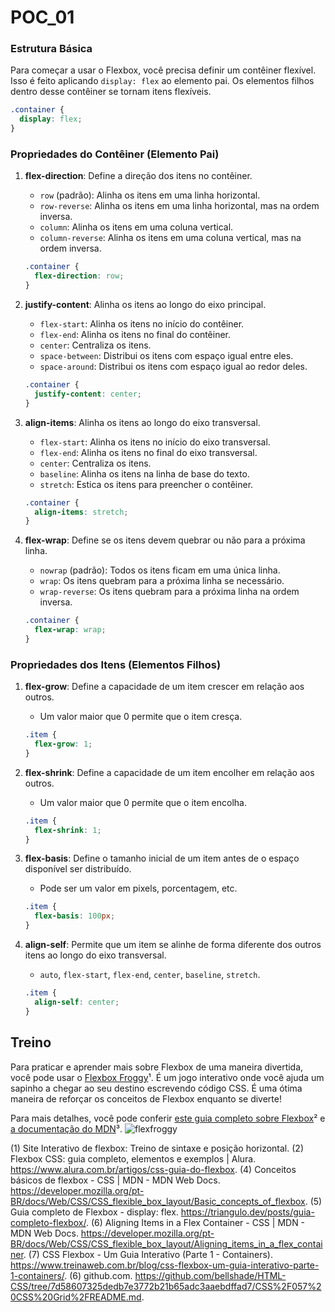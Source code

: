 # POC_01
### Estrutura Básica

Para começar a usar o Flexbox, você precisa definir um contêiner flexível. Isso é feito aplicando `display: flex` ao elemento pai. Os elementos filhos dentro desse contêiner se tornam itens flexíveis.

```css
.container {
  display: flex;
}
```

### Propriedades do Contêiner (Elemento Pai)

1. **flex-direction**: Define a direção dos itens no contêiner.
   - `row` (padrão): Alinha os itens em uma linha horizontal.
   - `row-reverse`: Alinha os itens em uma linha horizontal, mas na ordem inversa.
   - `column`: Alinha os itens em uma coluna vertical.
   - `column-reverse`: Alinha os itens em uma coluna vertical, mas na ordem inversa.

   ```css
   .container {
     flex-direction: row;
   }
   ```

2. **justify-content**: Alinha os itens ao longo do eixo principal.
   - `flex-start`: Alinha os itens no início do contêiner.
   - `flex-end`: Alinha os itens no final do contêiner.
   - `center`: Centraliza os itens.
   - `space-between`: Distribui os itens com espaço igual entre eles.
   - `space-around`: Distribui os itens com espaço igual ao redor deles.

   ```css
   .container {
     justify-content: center;
   }
   ```

3. **align-items**: Alinha os itens ao longo do eixo transversal.
   - `flex-start`: Alinha os itens no início do eixo transversal.
   - `flex-end`: Alinha os itens no final do eixo transversal.
   - `center`: Centraliza os itens.
   - `baseline`: Alinha os itens na linha de base do texto.
   - `stretch`: Estica os itens para preencher o contêiner.

   ```css
   .container {
     align-items: stretch;
   }
   ```

4. **flex-wrap**: Define se os itens devem quebrar ou não para a próxima linha.
   - `nowrap` (padrão): Todos os itens ficam em uma única linha.
   - `wrap`: Os itens quebram para a próxima linha se necessário.
   - `wrap-reverse`: Os itens quebram para a próxima linha na ordem inversa.

   ```css
   .container {
     flex-wrap: wrap;
   }
   ```

### Propriedades dos Itens (Elementos Filhos)

1. **flex-grow**: Define a capacidade de um item crescer em relação aos outros.
   - Um valor maior que 0 permite que o item cresça.

   ```css
   .item {
     flex-grow: 1;
   }
   ```

2. **flex-shrink**: Define a capacidade de um item encolher em relação aos outros.
   - Um valor maior que 0 permite que o item encolha.

   ```css
   .item {
     flex-shrink: 1;
   }
   ```

3. **flex-basis**: Define o tamanho inicial de um item antes de o espaço disponível ser distribuído.
   - Pode ser um valor em pixels, porcentagem, etc.

   ```css
   .item {
     flex-basis: 100px;
   }
   ```

4. **align-self**: Permite que um item se alinhe de forma diferente dos outros itens ao longo do eixo transversal.
   - `auto`, `flex-start`, `flex-end`, `center`, `baseline`, `stretch`.

   ```css
   .item {
     align-self: center;
   }
   ```
## Treino
Para praticar e aprender mais sobre Flexbox de uma maneira divertida, você pode usar o [Flexbox Froggy](https://flexboxfroggy.com/)¹. É um jogo interativo onde você ajuda um sapinho a chegar ao seu destino escrevendo código CSS. É uma ótima maneira de reforçar os conceitos de Flexbox enquanto se diverte!

Para mais detalhes, você pode conferir [este guia completo sobre Flexbox](https://www.alura.com.br/artigos/css-guia-do-flexbox)² e [a documentação do MDN](https://developer.mozilla.org/pt-BR/docs/Web/CSS/CSS_flexible_box_layout/Basic_concepts_of_flexbox)³.
![flexfroggy](https://github.com/user-attachments/assets/072e7a68-c13a-440d-aa1d-45a18ab1d8f9)


(1) Site Interativo de flexbox: Treino de sintaxe e posição horizontal. 
(2) Flexbox CSS: guia completo, elementos e exemplos | Alura. https://www.alura.com.br/artigos/css-guia-do-flexbox.
(4) Conceitos básicos de flexbox - CSS | MDN - MDN Web Docs. https://developer.mozilla.org/pt-BR/docs/Web/CSS/CSS_flexible_box_layout/Basic_concepts_of_flexbox.
(5) Guia completo de Flexbox - display: flex. https://triangulo.dev/posts/guia-completo-flexbox/.
(6) Aligning Items in a Flex Container - CSS | MDN - MDN Web Docs. https://developer.mozilla.org/pt-BR/docs/Web/CSS/CSS_flexible_box_layout/Aligning_items_in_a_flex_container.
(7) CSS Flexbox - Um Guia Interativo (Parte 1 - Containers). https://www.treinaweb.com.br/blog/css-flexbox-um-guia-interativo-parte-1-containers/.
(6) github.com. https://github.com/bellshade/HTML-CSS/tree/7d58607325dedb7e3772b21b65adc3aaebdffad7/CSS%2F057%20CSS%20Grid%2FREADME.md.
